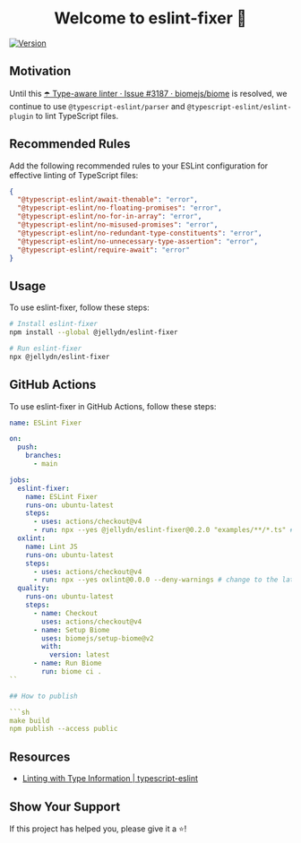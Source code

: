 <h1 align="center">Welcome to eslint-fixer 👋</h1>

<p>
  <a href="https://www.npmjs.com/package/eslint-fixer" target="_blank">
    <img alt="Version" src="https://img.shields.io/npm/v/eslint-fixer.svg">
  </a>
</p>

## Motivation

Until this [☂️ Type-aware linter · Issue #3187 · biomejs/biome](https://github.com/biomejs/biome/issues/3187) is resolved, we continue to use `@typescript-eslint/parser` and `@typescript-eslint/eslint-plugin` to lint TypeScript files.

## Recommended Rules

Add the following recommended rules to your ESLint configuration for effective linting of TypeScript files:

```json
{
  "@typescript-eslint/await-thenable": "error",
  "@typescript-eslint/no-floating-promises": "error",
  "@typescript-eslint/no-for-in-array": "error",
  "@typescript-eslint/no-misused-promises": "error",
  "@typescript-eslint/no-redundant-type-constituents": "error",
  "@typescript-eslint/no-unnecessary-type-assertion": "error",
  "@typescript-eslint/require-await": "error"
}
```

## Usage

To use eslint-fixer, follow these steps:

```sh
# Install eslint-fixer
npm install --global @jellydn/eslint-fixer

# Run eslint-fixer
npx @jellydn/eslint-fixer
```

## GitHub Actions

To use eslint-fixer in GitHub Actions, follow these steps:

````yml
name: ESLint Fixer

on:
  push:
    branches:
      - main

jobs:
  eslint-fixer:
    name: ESLint Fixer
    runs-on: ubuntu-latest
    steps:
      - uses: actions/checkout@v4
      - run: npx --yes @jellydn/eslint-fixer@0.2.0 "examples/**/*.ts" # change to the latest release
  oxlint:
    name: Lint JS
    runs-on: ubuntu-latest
    steps:
      - uses: actions/checkout@v4
      - run: npx --yes oxlint@0.0.0 --deny-warnings # change to the latest release
  quality:
    runs-on: ubuntu-latest
    steps:
      - name: Checkout
        uses: actions/checkout@v4
      - name: Setup Biome
        uses: biomejs/setup-biome@v2
        with:
          version: latest
      - name: Run Biome
        run: biome ci .
``

## How to publish

```sh
make build
npm publish --access public
````

## Resources

- [Linting with Type Information | typescript-eslint](https://typescript-eslint.io/getting-started/typed-linting)

## Show Your Support

If this project has helped you, please give it a ⭐️!
